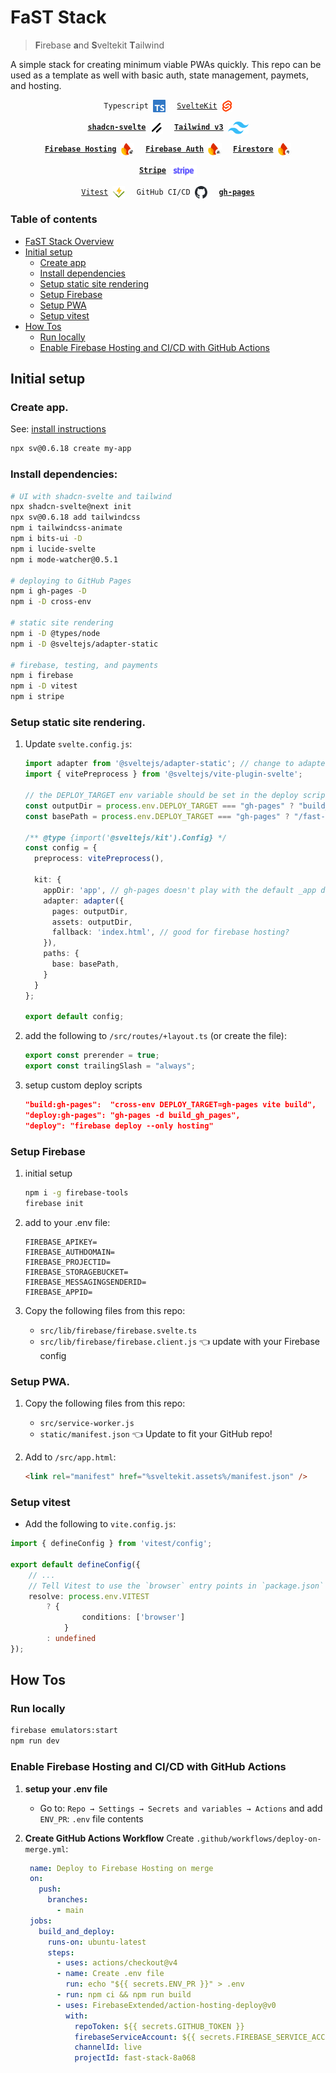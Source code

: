 # FaST Stack
> **F**irebase **a**nd **S**veltekit **T**ailwind

A simple stack for creating minimum viable PWAs quickly. This repo can be used as a template as well with basic auth, state management, paymets, and hosting.

<p align="center">
  <code>&emsp;Typescript&emsp;<img align="center" src="static/svg/typescript.svg" height="20"/>&emsp;</code>
  <code>&emsp;<a href="https://svelte.dev/docs/kit/creating-a-project">SvelteKit</a>&emsp;<img align="center" src="static/svg/svelte.svg" height="20"/>&emsp;</code>
</p>

<p align="center">
  <code>&emsp;<strong><a href="https://next.shadcn-svelte.com/docs/installation/sveltekit">shadcn-svelte</a></strong>&emsp;<img align="center" src="static/svg/shadcn.svg" height="20"/>&emsp;</code>
  <code>&emsp;<strong><a href="https://v3.tailwindcss.com/docs/installation">Tailwind v3</a></strong>&emsp;<img align="center" src="static/svg/tailwind.svg" height="20"/>&emsp;</code>
</p>

<p align="center">
  <code>&emsp;<strong><a href="https://firebase.google.com/docs/hosting">Firebase Hosting</a></strong>&emsp;<img align="center" src="static/svg/firebase-hosting.svg" height="20"/>&emsp;</code>
  <code>&emsp;<strong><a href="https://firebase.google.com/docs/auth">Firebase Auth</a></strong>&emsp;<img align="center" src="static/svg/firebase-auth.svg" height="20"/>&emsp;</code>
  <code>&emsp;<strong><a href="https://firebase.google.com/docs/firestore/quickstart">Firestore</a></strong>&emsp;<img align="center" src="static/svg/firebase-firestore.svg" height="20"/>&emsp;</code>
</p>

<p align="center">
  <code>&emsp;<strong><a href="https://docs.stripe.com/get-started">Stripe</a></strong>&emsp;<img align="center" src="static/svg/stripe.svg" height="20"/>&emsp;</code>
</p>

<p align="center">
  <code>&emsp;<a href="https://svelte.dev/docs/svelte/testing">Vitest</a>&emsp;<img align="center" src="static/svg/vitest.svg" height="20"/>&emsp;</code>
  <code>&emsp;GitHub CI/CD&emsp;<img align="center" src="static/svg/github.svg" height="20"/>&emsp;</code>
  <code>&emsp;<strong><a href="https://github.com/tschaub/gh-pages">gh-pages</a></strong>&emsp;</code> 
  <!-- <code>&emsp;<strong><a href="https://bitwarden.com/products/secrets-manager">Bitwarden Secrets</a></strong>&emsp;<img align="center" src="static/svg/bitwarden.svg" height="20"/>&emsp;</code> -->
</p>


### Table of contents
- [FaST Stack Overview](#fast-stack-overview)
- [Initial setup](#initial-setup)
  - [Create app](#create-app)
  - [Install dependencies](#install-dependencies)
  - [Setup static site rendering](#setup-static-site-rendering)
  - [Setup Firebase](#setup-firebase)
  - [Setup PWA](#setup-pwa)
  - [Setup vitest](#setup-vitest)
- [How Tos](#how-tos)
  - [Run locally](#run-locally)
  - [Enable Firebase Hosting and CI/CD with GitHub Actions](#enable-firebase-hosting-and-cicd-with-github-actions)

## Initial setup
### Create app. 
See: [install instructions](https://next.shadcn-svelte.com/docs/installation/sveltekit)
```bash
npx sv@0.6.18 create my-app
```
### Install dependencies:
```bash
# UI with shadcn-svelte and tailwind
npx shadcn-svelte@next init
npx sv@0.6.18 add tailwindcss 
npm i tailwindcss-animate
npm i bits-ui -D
npm i lucide-svelte
npm i mode-watcher@0.5.1

# deploying to GitHub Pages
npm i gh-pages -D
npm i -D cross-env

# static site rendering
npm i -D @types/node
npm i -D @sveltejs/adapter-static

# firebase, testing, and payments
npm i firebase
npm i -D vitest
npm i stripe
```

### Setup static site rendering. 
1. Update `svelte.config.js`:

    ```ts
    import adapter from '@sveltejs/adapter-static'; // change to adapter-static
    import { vitePreprocess } from '@sveltejs/vite-plugin-svelte';

    // the DEPLOY_TARGET env variable should be set in the deploy script
    const outputDir = process.env.DEPLOY_TARGET === "gh-pages" ? "build_gh_pages" : "build";
    const basePath = process.env.DEPLOY_TARGET === "gh-pages" ? "/fast-stack" : "";

    /** @type {import('@sveltejs/kit').Config} */
    const config = {
      preprocess: vitePreprocess(),

      kit: {
        appDir: 'app', // gh-pages doesn't play with the default _app directory
        adapter: adapter({
          pages: outputDir,      
          assets: outputDir,    
          fallback: 'index.html', // good for firebase hosting?
        }),
        paths: {
          base: basePath,
        }
      }
    };

    export default config;
    ```
2. add the following to `/src/routes/+layout.ts` (or create the file):

    ```ts
    export const prerender = true;
    export const trailingSlash = "always";
    ```

3. setup custom deploy scripts

    ```json
    "build:gh-pages":  "cross-env DEPLOY_TARGET=gh-pages vite build",
    "deploy:gh-pages": "gh-pages -d build_gh_pages",
    "deploy": "firebase deploy --only hosting"
    ```

### Setup Firebase

1. initial setup

    ```bash
    npm i -g firebase-tools
    firebase init
    ```

2. add to your .env file:

    ```env
    FIREBASE_APIKEY=
    FIREBASE_AUTHDOMAIN=
    FIREBASE_PROJECTID=
    FIREBASE_STORAGEBUCKET=
    FIREBASE_MESSAGINGSENDERID=
    FIREBASE_APPID=
    ```

3. Copy the following files from this repo:
    - `src/lib/firebase/firebase.svelte.ts`
    - `src/lib/firebase/firebase.client.js` 👈 update with your Firebase config
    
### Setup PWA. 
1. Copy the following files from this repo:
    - `src/service-worker.js`
    - `static/manifest.json` 👈 Update to fit your GitHub repo!

2. Add to `/src/app.html`:

    ```html
    <link rel="manifest" href="%sveltekit.assets%/manifest.json" />
    ```

### Setup vitest
- Add the following to `vite.config.js`:

```ts
import { defineConfig } from 'vitest/config';

export default defineConfig({
	// ...
	// Tell Vitest to use the `browser` entry points in `package.json` files, even though it's running in Node
	resolve: process.env.VITEST
		? {
				conditions: ['browser']
			}
		: undefined
});
```
## How Tos

### Run locally
```bash
firebase emulators:start
npm run dev
```

### Enable Firebase Hosting and CI/CD with GitHub Actions
1. **setup your .env file**
   - Go to: `Repo → Settings → Secrets and variables → Actions` and add `ENV_PR`: `.env` file contents

2. **Create GitHub Actions Workflow**
   Create `.github/workflows/deploy-on-merge.yml`:

   ```yaml
    name: Deploy to Firebase Hosting on merge
    on:
      push:
        branches:
          - main
    jobs:
      build_and_deploy:
        runs-on: ubuntu-latest
        steps:
          - uses: actions/checkout@v4
          - name: Create .env file
            run: echo "${{ secrets.ENV_PR }}" > .env
          - run: npm ci && npm run build
          - uses: FirebaseExtended/action-hosting-deploy@v0
            with:
              repoToken: ${{ secrets.GITHUB_TOKEN }}
              firebaseServiceAccount: ${{ secrets.FIREBASE_SERVICE_ACCOUNT_FAST_STACK_8A068 }}
              channelId: live
              projectId: fast-stack-8a068
   ```